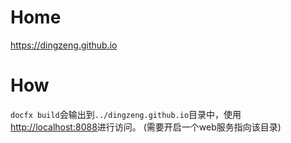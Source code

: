 # Home
https://dingzeng.github.io

# How
`docfx build`会输出到`../dingzeng.github.io`目录中，使用[http://localhost:8088](http://localhost:8088)进行访问。
(需要开启一个web服务指向该目录)